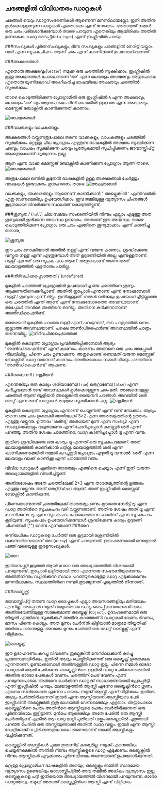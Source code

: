 ## ചരങ്ങളില്‍ വിവിധതരം ഡാറ്റകള്‍
ചരങ്ങള്‍ വെറും ഡാറ്റസംഭരണികള്‍ ആണെന്ന് മനസിലായല്ലോ. ഇനി അതിനു ഉള്‍ക്കൊള്ളാവുന്ന ഡാറ്റകള്‍ ഏതൊക്കെ എന്ന് നോക്കാം. അതായത് നമ്മള്‍ ഒരു ചരം പരിശോദിക്കുമ്പോള്‍ താഴെ പറയുന്ന ഏതെങ്കിലും ആയിരിക്കും അതില്‍ ഉണ്ടാകുക. ഡാറ്റ ടൈപ്പ്(`data type`) എന്ന് ഇംഗ്ലീഷില്‍ പറയും.

###സംഖ്യകള്‍
പൂര്‍ണസംഖ്യകളും, ഭിന്ന സംഖ്യകളും ചരങ്ങളില്‍ നേരിട്ട് വയ്ക്കാം. വാര്‍ എന്ന സൂചകചിഹ്നം ആണ് ചരം എന്ന് കാണിക്കാന്‍ ഉപയോഗിക്കുന്നത്.

###അക്ഷരങ്ങള്‍

ഏതൊരു അക്ഷരവും(`letter`) നമുക്ക് ഒരു ചരത്തില്‍ സൂക്ഷിക്കാം. ഇംഗ്ലീഷില്‍ ഉള്ള അക്ഷരങ്ങള്‍ പോലെതന്നെ  'അ' എന്ന മലയാളം അക്ഷരവും അതുപോലെ ഏതൊരു യൂണികോഡ്‌ അംഗീകരിച്ച ഭാഷയിലെ അക്ഷരവും ചരത്തില്‍ സൂക്ഷിക്കാം. 

താഴെ കൊടുത്തിരിക്കുന്ന പ്രോഗ്രാമില്‍ ഒരു ഇംഗ്ലീഷില്‍ `A` എന്ന അക്ഷരവും, മലയാളം 'അ' യും അതുപോലെ ഹിന്ദി ഭാഷയില്‍ ഉള്ള അ എന്ന അക്ഷരവും മെസ്സേജ് ബോക്സില്‍ കാണിക്കുന്നത് കാണാം.

![അക്ഷരങ്ങള്‍](images/ch06/04/01-letter.PNG)

###വാക്കുകളും വാചകങ്ങളും

അക്ഷരങ്ങള്‍ വയ്ക്കുന്നതുപോലെ തന്നെ വാക്കുകളും, വാചകങ്ങളും ചരത്തില്‍ സൂക്ഷിക്കാം. മറ്റുള്ള ചില പ്രോഗ്രാം എഴുതുന്ന ഭാഷകളില്‍ അക്ഷരം സൂക്ഷിക്കുന്ന ചരവും, വാചകം സൂക്ഷിക്കുന്ന ചരവും പ്രത്യേകമായി സൂചിപ്പിക്കണം.ജാവാസ്ക്രിപ്റ്റ് ആയതുകൊണ്ട് വ്യത്യാസം ഇല്ല. 

ആന എന്ന വാക്ക് മെസ്സേജ് ബോക്സില്‍ കാണിക്കുന്ന പ്രോഗ്രാം ആണ് താഴെ.
![അക്ഷരങ്ങള്‍](images/ch06/04/02-elephant.PNG)

അതുപോലെ ഒന്നില്‍ കൂടുതല്‍ ഭാഷകളില്‍ ഉള്ള അക്ഷരങ്ങള്‍ ചേര്‍ത്തും വാക്കുകള്‍ ഉണ്ടാക്കാം. ഉദാഹരണം താഴെ.
![അക്ഷരങ്ങള്‍](images/ch06/04/03-letters.PNG)

വാക്കുകളും, അക്ഷരങ്ങളും ആണെന്ന് കാണിക്കാന്‍ " അല്ലെങ്കില്‍ ' എന്നിവയില്‍ ഏതു വേണമെങ്കിലും ഉപയോഗിക്കാം. ഇവ തമ്മിലുള്ള വ്യത്യാസം ചിഹ്നങ്ങള്‍ കൂടുതലായി വിവരിക്കുന്ന സ്ഥലത്ത് കൊടുത്തിട്ടുണ്ട്.

###ശൂന്യത / (`null`)
ചില സമയം സംഭരണിയില്‍ നിന്നും എല്ലാം എടുത്തു അത് ശൂന്യമായി ഇരിക്കുന്ന അവസ്ഥ ഉണ്ടാകും.  അതാണ് ഈ അവസ്ഥ. താഴെ കൊടുത്തിരിക്കുന്ന പ്രോഗ്രാം ഒരു ചരം എങ്ങിനെ ശൂന്യമാക്കാം എന്ന് കാണിച്ചു തരുന്നു,

![ശൂന്യത](images/ch06/04/04-null.PNG)

ഈ ചരം നോക്കിയാല്‍ അതില്‍ നള്ള് എന്ന് വരുന്ന കാണാം. ശ്രദ്ധിക്കേണ്ട വസ്തുത നള്ള്  എന്ന് എഴുതുമ്പോള്‍ അത് ഉദ്ദരണിയില്‍ അല്ല എന്നുള്ളതാണ്. നള്ള്  എന്നത് ഒരു സൂചക പദം ആണ്. അതുകൊണ്ട് തന്നെ അത് മലയാളത്തില്‍ എഴുതാനും പാടില്ല.

###നിര്‍വചിക്കപ്പെടാത്തത് / (`undefined`)

മുകളില്‍ പറഞ്ഞത് പ്രോഗ്രാമില്‍ ഉപയോഗിച്ച ഒരു ചരത്തിനെ ശൂന്യം ആക്കുന്നതിനെക്കുറിച്ചാണ്.  അതില്‍ ഇപ്പോള്‍ എന്താണ് എന്ന് നോക്കുമ്പോള്‍  നള്ള് / ശൂന്യത എന്ന് കിട്ടും. ഇനിയുള്ളത്. നമ്മള്‍ ഒരിക്കലും ഉപയോഗിച്ചിട്ടില്ലാത്ത ഒരു ചരത്തില്‍ എന്ത് ആണ് എന്ന് നോക്കുമ്പോഴത്തെ അവസ്ഥയാണ്‌. അപ്പോള്‍ അവിടെ അങ്ങിനെ ഒന്നില്ല. അതിനെ കുറിക്കുന്നതാണ് അണ്‍ഡിഫൈന്‍ണ്ട്.

അതായത് മുകളില്‍ പറഞ്ഞ നള്ള് എന്ന് പറയുന്നത്, ഒരു പാത്രത്തില്‍ ഒന്നും ഇല്ലാത്ത അവസ്ഥയാണ്‌. പക്ഷെ അണ്‍ഡിഫൈന്‍ണ്ട് അവസ്ഥയില്‍ പാത്രം തന്നെയില്ല.
![നിര്‍വചിക്കപ്പെടാത്തത്](images/ch06/04/05-undefined.PNG)

മുകളില്‍ കൊടുത്ത പ്രോഗ്രാം പ്രവര്‍ത്തിപ്പിക്കുമ്പോള്‍ ആദ്യം 'അണ്‍ഡിഫൈന്‍ണ്ട്' എന്ന് കാണാം. കാരണം അങ്ങനെ ഒരു ചരം അപ്പോള്‍ നിലവിലില്ല. പിന്നെ ചരം ഉണ്ടാക്കുന്നു. അതുകൊണ്ട് രണ്ടാമത് വരുന്ന മെസ്സേജ് ബോക്സില്‍ ഡാറ്റ വരുന്നത് കാണാം. അതിനുശേഷം നമ്മള്‍ വീണ്ടും ചരത്തിനെ 'അണ്‍ഡിഫൈന്‍ണ്ട്' ആക്കുന്നു.

###ബൈനറി / ബൂളിയന്‍

എന്തെങ്കിലും ഒരു കാര്യം ശരിയാണോ(`true`) തെറ്റാണോ(`false`) എന്ന് കുറിച്ചുവക്കാന്‍ രണ്ട് അവസ്ഥകള്‍ ഉള്‍ക്കൊള്ളുന്ന ചരം മതി. അങ്ങനെയുള്ള ചരങ്ങള്‍ ആണ്  ബൂളിയന്‍ അല്ലെങ്കില്‍ ബൈനറി ചരങ്ങള്‍. അവയില്‍ ശരി തെറ്റ് എന്ന രണ്ട് ഡാറ്റകള്‍ മാത്രമേ സൂക്ഷിക്കാന്‍ പറ്റൂ.
![ബൂളിയന്‍](images/ch06/04/06-bool.PNG)

മുകളില്‍ കൊടുത്ത പ്രോഗ്രാം എന്താണ് ചെയ്യുന്നത് എന്ന് ഒന്ന് നോക്കാം. ആദ്യം തന്നെ ഒരു ചരം ഉണ്ടാക്കി അതിലേക്ക് 3>2 എന്ന താരതമ്യത്തിന്റെ ഉത്തരം എടുത്തു വയ്ക്കുന്നു. ഉത്തരം 'ശരി/ട്രൂ' അതായത് മൂന്ന് എന്ന സംഖ്യ2 എന്ന സംഖ്യയെക്കാളും വലുതാണോ എന്ന് ചോദിച്ചപ്പോള്‍ കമ്പ്യൂട്ടര്‍ ശരി എന്ന് പറഞ്ഞു. അതിനു ശേഷം ചാരത്തിലെ ഡാറ്റ കാണിച്ചപ്പോള്‍ ട്രൂ എന്ന് വന്നു. 

ഇവിടെ ശ്രദ്ധിക്കേണ്ട ഒരു കാര്യം ട്രൂ എന്നത് ഒരു സൂചകപദമാണ്‌. അത് മലയാളത്തില്‍ കാണിക്കാന്‍ പറ്റില്ല. മലയാളത്തില്‍ ശരി എന്ന് കാണിക്കണമെങ്കില്‍ നമ്മള്‍ കുറച്ചുകൂടി പ്രോഗ്രാം എഴുതി ട്രൂ വന്നാല്‍ 'ശരി' എന്ന മലയാളം വാക്ക് കാണിക്കൂ എന്ന് പറയേണ്ടി വരും.

വിവിധ ഡാറ്റകള്‍ എങിനെ താരതമ്യം എങ്ങിനെ ചെയ്യാം എന്ന് ഇനി വരുന്ന അദ്ധ്യായങ്ങളില്‍ വിവരിച്ചിട്ടുണ്ട്.

അതിനുശേഷം അതേ ചരത്തിലേക്ക് 2>3 എന്ന താരതമ്യത്തിന്റെ ഉത്തരം എടുത്തു വയ്ക്കുന്നു. അത് തെറ്റ്(`false`) ആണ്. അത് ഇംഗ്ലീഷില്‍ മെസ്സേജ് ബോക്സില്‍ കാണിക്കുന്നു.

പിന്നെക്കാണുന്നത് ചരത്തിലേക്ക് താരതമ്യം ഒന്നും കൂടാതെ നേരിട്ട് ട്രൂ എന്ന ഡാറ്റ അതിന്‍റെ സൂചകപദം വഴി വയ്ക്കുന്നതാണ്. അതിനു ശേഷം അത് ട്രൂ എന്ന് കാണിക്കുന്നു.
ട്രൂ എന്ന സൂചകപദം പോലെത്തന്നെ ഫാള്‍സ് എന്ന സൂചകപദം കൂടിയുണ്ട്. സൂചകപദം ഉപയോഗിക്കുമ്പോള്‍ ശ്രദ്ധിക്കേണ്ട കാര്യം ഉദ്ദരണി ചിഹ്നങ്ങള്‍ ("") വേണ്ട എന്നതാണ്
###അറ

ഒന്നിലധികം ഡാറ്റകളെ ചേര്‍ത്ത് ഒരു കൂട്ടമായി ശ്രേണിയില്‍ വക്കുന്നതിനെയാണ് അറ(`Array`) എന്ന് പറയുന്നത്. ഉദാഹരണമായി ഒന്നുമുതല്‍ പത്ത് വരെയുള്ള ഇരട്ടസംഖ്യകള്‍.

![അറ](images/ch06/04/07-array.PNG)

ഇതിനെപ്പറ്റി കൂടുതല്‍ ആയി വേറെ ഒരു അദ്ധ്യായത്തില്‍ വിശദമായി പറയുന്നുണ്ട്. ഇപ്പോള്‍ ലളിതമായി അറ എന്നൊരു സംഭരണിയുണ്ടെന്നും അതില്‍നിന്നും വച്ചിരിക്കുന്ന സ്ഥലം പറഞ്ഞുകൊടുത്തു ഡാറ്റ എടുക്കാമെന്നും മനസിലാക്കാം. സ്ഥലത്തിന്‍റെ നമ്പര്‍ തുടങ്ങുന്നത് പൂജ്യത്തില്‍ നിന്നാണ്.

###ഒബ്ജെക്റ്റ്

ജാവാസ്ക്രിപ്റ്റ് തരുന്ന ഡാറ്റ ടൈപ്പുകള്‍ എല്ലാ അവസരങ്ങളിലും മതിയാകും എന്നില്ല. അപ്പോള്‍ നമുക്ക് നമ്മുടെതായ ഡാറ്റ ടൈപ്പ് ഉണ്ടാക്കേണ്ടി വരും അതിനുവേണ്ടിയുള്ള സങ്കേതമാണ് ഒബ്ജെക്റ്റ് (`Object`).
ഉദാഹരണമായി ഒരു തിയ്യതി എങ്ങിനെ സൂക്ഷിക്കും? അതിനു കുറഞ്ഞത് 3 ഡാറ്റകള്‍ വേണം ദിവസം, മാസം പിന്നെ കൊല്ലം. അത് മൂന്നും ചേര്‍ന്ന്‍ കിട്ടിയാല്‍ മാത്രമേ തിയ്യതിക്ക് അര്‍ത്ഥം വരുന്നുള്ളൂ. അവയെ മൂന്നും ചേര്‍ത്ത് ഒരു ഡേറ്റ് ഒബ്ജെക്റ്റ് എന്ന് വിളിക്കാം.

![ഒബ്ജെക്റ്റ്](images/ch06/04/08-object.PNG)

ഈ ഉദാഹരണം കുറച്ചു വിവരണം ഇല്ലെങ്കില്‍ മനസിലാക്കാന്‍ കുറച്ചു പ്രയാസമായിരിക്കും. ഇതില്‍ ആദ്യം ചെയ്തിരിക്കുന്നത് ഒരു ഒബ്ജെക്റ്റ് ഉണ്ടാക്കുക എന്നതാണ്. ഉണ്ടാക്കുമ്പോള്‍ അതിനുള്ളില്‍ ഡാറ്റ ഇല്ല. പിന്നെ നമ്മള്‍ ഓരോ ഡാറ്റകള്‍ ആയി ചേര്‍ക്കുന്നു. ഒബ്ജെക്റ്റിന്‍റെ ഉള്ളില്‍ ഡാറ്റ ചേര്‍ക്കണമെങ്കില്‍ അതിനു ഓരോ പേരുകള്‍ വേണം. ചരത്തിന് പേര് വേണം എന്ന് പറയുന്നപോലെ. അങ്ങനെ ചേര്‍ക്കുന്ന ഡാറ്റക്ക് സാധാരണയായി പ്രോപ്പര്‍ട്ടി എന്ന് ഇംഗ്ലീഷില്‍ പറയും. മലയാളത്തില്‍ ആസ്തി എന്നോ ഒബ്ജെക്റ്റിന്‍റെ ഗുണം എന്നോ സവിശേഷത എന്നോ പറയാം. നമുക്ക് ആസ്തി എന്ന് വിളിക്കാം.
ഇവിടെ ആദ്യം ചേര്‍ത്തിരിക്കുന്നത് ഇയര്‍ എന്ന ആസ്തിയാണ്.ആസ്തിയുടെ പേര്‍ ഇംഗ്ലീഷില്‍ അല്ലെങ്കില്‍ ഇതു ഭാഷയില്‍ വേണമെങ്കിലും എഴുതാം. അതുപോലെ ഒബ്ജെക്റ്റിന്‍റെ പേരും അതിന്‍റെ ആസ്തിയുടെ പേരും വേര്‍തിരിക്കുന്നത് ഒരു പൂര്‍ണവിരാമം ഇട്ടിട്ടാണ്. മുന്‍പേ ആരെങ്കിലും അതേ പേരില്‍ ഒരു ആസ്തി ചേര്‍ത്തിട്ടുണ്ട് എങ്കില്‍ ആ ഡാറ്റ മാറ്റി പുതിയത് വയ്ക്കും അല്ലെങ്കില്‍ പുതുതായി പറഞ്ഞ പേരില്‍ ഒരു അസ്തിയുണ്ടാക്കി അതില്‍ ഡാറ്റ വയ്ക്കും. ഇയര്‍ എന്ന ആസ്തി ഡേറ്റിലേക്ക് വച്ചിരിക്കുന്നതുപോലെ തന്നെയാണ് ബാക്കി ആസ്തികളും വച്ചിരിക്കുന്നത്.

ഒബ്ജെക്റ്റില്‍ ആസ്തികള്‍ ചുമ്മാ ഇരുന്നിട്ട് കാര്യമില്ല. നമുക്ക് എന്തെങ്കിലും ചെയ്യണമെങ്കില്‍ അതില്‍ നിന്നും ആസ്തികളുടെ ഡാറ്റ എടുക്കണം. ഒബ്ജെക്റ്റില്‍ നിന്നും ആസ്തികള്‍ എടുക്കാനും പൂര്‍ണവിരാമം തന്നെയാണ് ഉപയോഗിക്കുന്നത്.

മറ്റുള്ള പ്രോഗ്രാമിംഗ് ഭാഷകളില്‍ അറയും, ഒബ്ജെക്റ്റും തമ്മില്‍ സാരമായ വ്യത്യാസം ഉണ്ടെങ്കിലും ജാവാസ്ക്രിപ്റ്റില്‍ അവ തമ്മില്‍ അധികം വ്യത്യാസം ഇല്ല. ഒബ്ജെക്റ്റുകളെ പറ്റി ഇനിയൊരു അദ്ധ്യായത്തില്‍ വിശദമായി പറയുന്നുണ്ട്.
ഓരോ ഡാറ്റയേയും നമുക്ക് അതാത് ഒബ്ജെക്റ്റിന്‍റെ ആസ്തി എന്ന് വിളിക്കാം